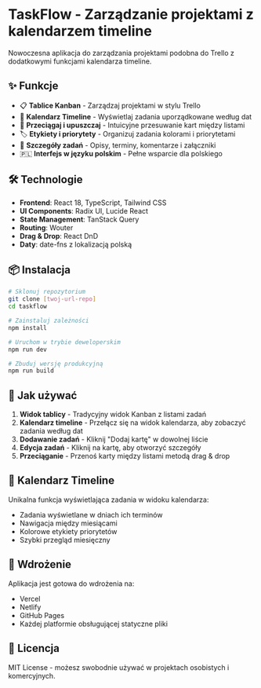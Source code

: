 # TaskFlow - Zarządzanie projektami z kalendarzem timeline

Nowoczesna aplikacja do zarządzania projektami podobna do Trello z dodatkowymi funkcjami kalendarza timeline.

## ✨ Funkcje

- 📋 **Tablice Kanban** - Zarządzaj projektami w stylu Trello
- 📅 **Kalendarz Timeline** - Wyświetlaj zadania uporządkowane według dat
- 🔄 **Przeciągaj i upuszczaj** - Intuicyjne przesuwanie kart między listami
- 🏷️ **Etykiety i priorytety** - Organizuj zadania kolorami i priorytetami
- 📝 **Szczegóły zadań** - Opisy, terminy, komentarze i załączniki
- 🇵🇱 **Interfejs w języku polskim** - Pełne wsparcie dla polskiego

## 🛠️ Technologie

- **Frontend**: React 18, TypeScript, Tailwind CSS
- **UI Components**: Radix UI, Lucide React
- **State Management**: TanStack Query
- **Routing**: Wouter
- **Drag & Drop**: React DnD
- **Daty**: date-fns z lokalizacją polską

## 📦 Instalacja

```bash
# Sklonuj repozytorium
git clone [twoj-url-repo]
cd taskflow

# Zainstaluj zależności
npm install

# Uruchom w trybie deweloperskim
npm run dev

# Zbuduj wersję produkcyjną
npm run build
```

## 🎯 Jak używać

1. **Widok tablicy** - Tradycyjny widok Kanban z listami zadań
2. **Kalendarz timeline** - Przełącz się na widok kalendarza, aby zobaczyć zadania według dat
3. **Dodawanie zadań** - Kliknij "Dodaj kartę" w dowolnej liście
4. **Edycja zadań** - Kliknij na kartę, aby otworzyć szczegóły
5. **Przeciąganie** - Przenoś karty między listami metodą drag & drop

## 📅 Kalendarz Timeline

Unikalna funkcja wyświetlająca zadania w widoku kalendarza:
- Zadania wyświetlane w dniach ich terminów
- Nawigacja między miesiącami
- Kolorowe etykiety priorytetów
- Szybki przegląd miesięczny

## 🚀 Wdrożenie

Aplikacja jest gotowa do wdrożenia na:
- Vercel
- Netlify
- GitHub Pages
- Każdej platformie obsługującej statyczne pliki

## 📄 Licencja

MIT License - możesz swobodnie używać w projektach osobistych i komercyjnych.